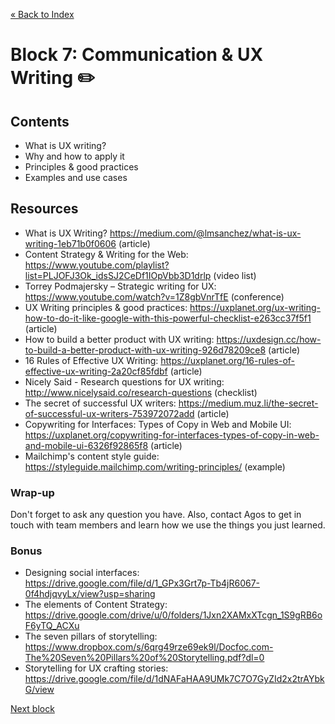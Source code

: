 [« Back to Index](../../README.md)

# Block 7: Communication & UX Writing :pencil2:

## Contents

- What is UX writing?
- Why and how to apply it
- Principles & good practices
- Examples and use cases


## Resources

- What is UX Writing? https://medium.com/@lmsanchez/what-is-ux-writing-1eb71b0f0606 (article)
- Content Strategy & Writing for the Web: https://www.youtube.com/playlist?list=PLJOFJ3Ok_idsSJ2CeDf1IOpVbb3D1drlp (video list)
- Torrey Podmajersky – Strategic writing for UX: https://www.youtube.com/watch?v=1Z8gbVnrTfE (conference)
- UX Writing principles & good practices: https://uxplanet.org/ux-writing-how-to-do-it-like-google-with-this-powerful-checklist-e263cc37f5f1 (article)
- How to build a better product with UX writing: https://uxdesign.cc/how-to-build-a-better-product-with-ux-writing-926d78209ce8 (article)
- 16 Rules of Effective UX Writing: https://uxplanet.org/16-rules-of-effective-ux-writing-2a20cf85fdbf (article)
- Nicely Said - Research questions for UX writing: http://www.nicelysaid.co/research-questions (checklist)
- The secret of successful UX writers: https://medium.muz.li/the-secret-of-successful-ux-writers-753972072add (article)
- Copywriting for Interfaces: Types of Copy in Web and Mobile UI: https://uxplanet.org/copywriting-for-interfaces-types-of-copy-in-web-and-mobile-ui-6326f92865f8 (article)
- Mailchimp's content style guide: https://styleguide.mailchimp.com/writing-principles/ (example)


### Wrap-up

Don't forget to ask any question you have. Also, contact Agos to get in touch with team members and learn how we use the things you just learned.

### Bonus
- Designing social interfaces: https://drive.google.com/file/d/1_GPx3Grt7p-Tb4jR6067-0f4hdjqvyLx/view?usp=sharing
- The elements of Content Strategy: https://drive.google.com/drive/u/0/folders/1Jxn2XAMxXTcgn_1S9gRB6oF6yTQ_ACXu
- The seven pillars of storytelling: https://www.dropbox.com/s/6qrg49rze69ek9l/Docfoc.com-The%20Seven%20Pillars%20of%20Storytelling.pdf?dl=0
- Storytelling for UX crafting stories: https://drive.google.com/file/d/1dNAFaHAA9UMk7C7O7GyZId2x2trAYbkG/view

[Next block](../block-8/components-interaction.md)
